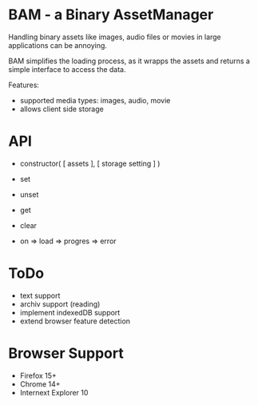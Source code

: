 BAM - a Binary AssetManager
===========================

Handling binary assets like images, audio files or movies in large applications can be annoying.

BAM simplifies the loading process, as it wrapps the assets and returns a simple interface to
access the data.

Features:

- supported media types: images, audio, movie
- allows client side storage


API
===

- constructor( [ assets ], [ storage setting ] )

- set
- unset
- get
- clear
- on
	=> load
	=> progres
	=> error

ToDo
====

- text support
- archiv support (reading)
- implement indexedDB support
- extend browser feature detection


Browser Support
===============

- Firefox 15+
- Chrome 14+
- Internext Explorer 10


